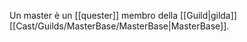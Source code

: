 Un master è un [[quester]] membro della [[Guild|gilda]] [[Cast/Guilds/MasterBase/MasterBase|MasterBase]].